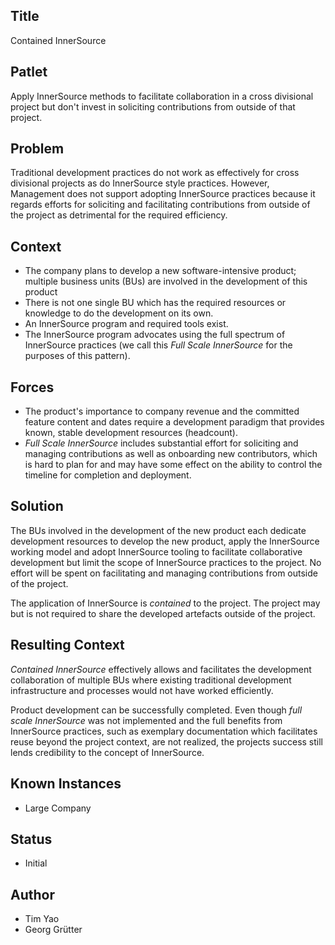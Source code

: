 ## Title  

Contained InnerSource

## Patlet

Apply InnerSource methods to facilitate collaboration in a cross divisional project but don't invest in soliciting contributions from outside of that project.

## Problem  

Traditional development practices do not work as effectively for cross divisional projects as do InnerSource style practices. However, Management does not support adopting InnerSource practices because it regards efforts for soliciting and facilitating contributions from outside of the project as detrimental for the required efficiency.

## Context

* The company plans to develop a new software-intensive product; multiple business units (BUs) are involved in the development of this product
* There is not one single BU which has the required resources or knowledge to do the development on its own.
* An InnerSource program and required tools exist.
* The InnerSource program advocates using the full spectrum of InnerSource practices (we call this _Full Scale InnerSource_ for the purposes of this pattern).

## Forces  

* The product's importance to company revenue and the committed feature content and dates require a development paradigm that provides known, stable development resources (headcount).
* _Full Scale InnerSource_ includes substantial effort for soliciting and managing contributions as well as onboarding new contributors, which is hard to plan for and may have some effect on the ability to control the timeline for completion and deployment.

## Solution

The BUs involved in the development of the new product each dedicate development resources to develop the new product, apply the InnerSource working model and adopt InnerSource tooling to facilitate collaborative development but limit the scope of InnerSource practices to the project. No effort will be spent on facilitating and managing contributions from outside of the project.

The application of InnerSource is _contained_ to the project. The project may but is not required to share the developed artefacts outside of the project.

## Resulting Context

_Contained InnerSource_ effectively allows and facilitates the
development collaboration of multiple BUs where existing traditional development infrastructure and processes would not have worked efficiently.

Product development can be successfully completed. Even though _full scale InnerSource_ was not implemented and the full benefits from InnerSource practices, such as exemplary documentation which facilitates reuse beyond the project context, are not realized, the projects success still lends credibility to the concept of InnerSource.

## Known Instances

* Large Company

## Status  

* Initial

## Author

* Tim Yao
* Georg Grütter
